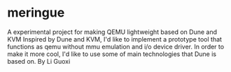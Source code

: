 # meringue
A experimental project for making QEMU lightweight based on Dune and KVM
Inspired by Dune and KVM, I'd like to implement a prototype tool that functions as qemu without mmu emulation and i/o device driver. In order to make it more cool, I'd like to use some of main technologies that Dune is based on.
By Li Guoxi
